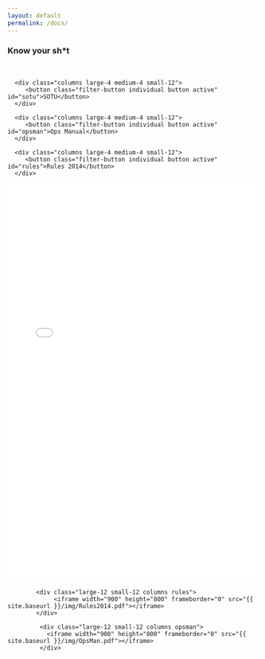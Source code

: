 ```yaml
---
layout: default
permalink: /docs/
---
```


<script type="text/javascript">

$(".filter-button").on("click", function(){
  console.log(this.id);
  var className = "." + this.id; 
console.log(className);
$(className).toggle();
.toggleClass("active")
});
</script>



<h3>Know your sh*t</h3>
<br>

<div class="row">

      <div class="columns large-4 medium-4 small-12">
         <button class="filter-button individual button active" id="sotu">SOTU</button>
      </div>   
      
      <div class="columns large-4 medium-4 small-12">   
         <button class="filter-button individual button active" id="opsman">Ops Manual</button>
      </div>   
       
      <div class="columns large-4 medium-4 small-12">  
         <button class="filter-button individual button active" id="rules">Rules 2014</button>
      </div>
</div> <!-- end row -->  


 <div class="row gallery">
            <div class="large-12 small-12 columns sotu">
               <iframe width="900" height="800" frameborder="0" src="{{ site.baseurl }}/img/SOTU2014.pdf"></iframe>
            </div>

            <div class="large-12 small-12 columns rules">
                 <iframe width="900" height="800" frameborder="0" src="{{ site.baseurl }}/img/Rules2014.pdf"></iframe>
            </div>

             <div class="large-12 small-12 columns opsman">
               <iframe width="900" height="800" frameborder="0" src="{{ site.baseurl }}/img/OpsMan.pdf"></iframe>
             </div>
</div> <!-- end row -->